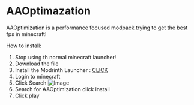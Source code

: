 # AAOptimazation
AAOptimization is a performance focused modpack trying to get the best fps in minecraft!

How to install:

1) Stop using th normal minecraft launcher!
2) Download the file
3) Install the Modrinth Launcher : [CLICK](https://modrinth.com/app)
4) Login to minecraft
5) Click Search ![Image](https://tinypic.host/images/2023/09/01/Screenshot-2023-09-01-141808.png)
6) Search for AAOptimization click install
7) Click play
 
